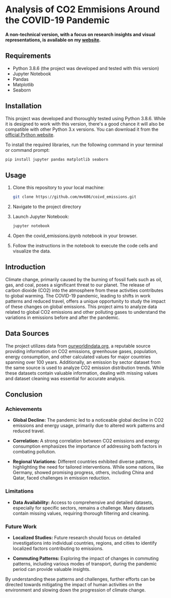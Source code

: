 # Analysis of CO2 Emmisions Around the COVID-19 Pandemic

<p><strong>A non-technical version, with a focus on research insights and visual representations, is available on my <a href="https://markvarnaliy.com/projects/project1/" target="_blank">website</a>.</strong></p>


## Requirements

- Python 3.8.6 (the project was developed and tested with this version)
- Jupyter Notebook
- Pandas
- Matplotlib
- Seaborn

## Installation

This project was developed and thoroughly tested using Python 3.8.6. While it is designed to work with this version, there's a good chance it will also be compatible with other Python 3.x versions. You can download it from the [official Python website](https://www.python.org/downloads/). 

To install the required libraries, run the following command in your terminal or command prompt:

```bash
pip install jupyter pandas matplotlib seaborn
```

## Usage

1. Clone this repository to your local machine:

   ```bash
   git clone https://github.com/mv686/coivd_emissions.git
    ```
2. Navigate to the project directory

3. Launch Jupyter Notebook:
   ```bash
   jupyter notebook
    ```

4. Open the covid_emissions.ipynb notebook in your browser.

5. Follow the instructions in the notebook to execute the code cells and visualize the data.

## Introduction

Climate change, primarily caused by the burning of fossil fuels such as oil, gas, and coal, poses a significant threat to our planet. The release of carbon dioxide (CO2) into the atmosphere from these activities contributes to global warming. The COVID-19 pandemic, leading to shifts in work patterns and reduced travel, offers a unique opportunity to study the impact of these changes on global emissions. This project aims to analyze data related to global CO2 emissions and other polluting gases to understand the variations in emissions before and after the pandemic.

## Data Sources

The project utilizes data from [ourworldindata.org](https://ourworldindata.org/), a reputable source providing information on CO2 emissions, greenhouse gases, population, energy consumption, and other calculated values for major countries spanning over 100 years. Additionally, an emission by sector dataset from the same source is used to analyze CO2 emission distribution trends. While these datasets contain valuable information, dealing with missing values and dataset cleaning was essential for accurate analysis.

## Conclusion

### Achievements

- **Global Decline:** The pandemic led to a noticeable global decline in CO2 emissions and energy usage, primarily due to altered work patterns and reduced travel.
  
- **Correlation:** A strong correlation between CO2 emissions and energy consumption emphasizes the importance of addressing both factors in combating pollution.

- **Regional Variations:** Different countries exhibited diverse patterns, highlighting the need for tailored interventions. While some nations, like Germany, showed promising progress, others, including China and Qatar, faced challenges in emission reduction.

### Limitations

- **Data Availability:** Access to comprehensive and detailed datasets, especially for specific sectors, remains a challenge. Many datasets contain missing values, requiring thorough filtering and cleaning.

### Future Work

- **Localized Studies:** Future research should focus on detailed investigations into individual countries, regions, and cities to identify localized factors contributing to emissions.

- **Commuting Patterns:** Exploring the impact of changes in commuting patterns, including various modes of transport, during the pandemic period can provide valuable insights.

By understanding these patterns and challenges, further efforts can be directed towards mitigating the impact of human activities on the environment and slowing down the progression of climate change.
